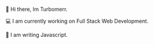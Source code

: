 👋   Hi there, Im Turbomerr.

💻   I am currently working on Full Stack Web Development.

🚀   I am writing Javascript.

